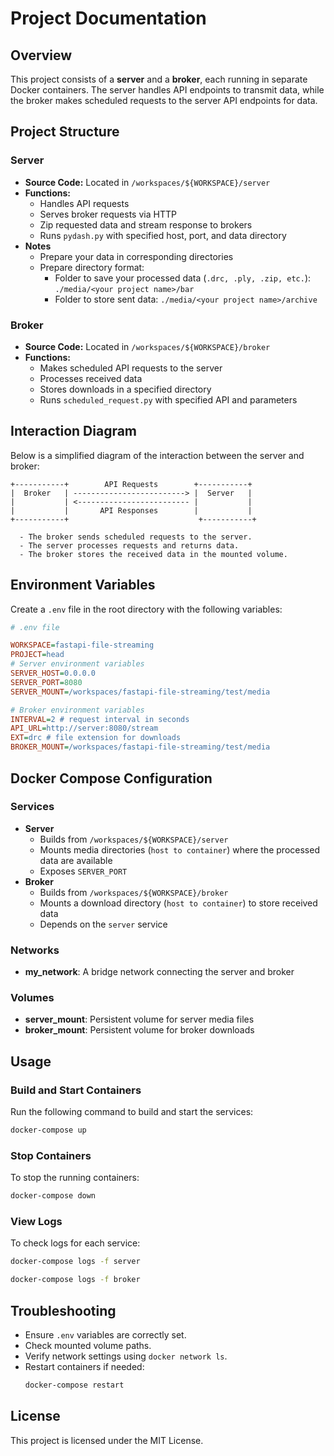 # Project Documentation

## Overview
This project consists of a **server** and a **broker**, each running in separate Docker containers. The server handles API endpoints to transmit data, while the broker makes scheduled requests to the server API endpoints for data.

## Project Structure
### Server
- **Source Code:** Located in `/workspaces/${WORKSPACE}/server`
- **Functions:**
  - Handles API requests
  - Serves broker requests via HTTP
  - Zip requested data and stream response to brokers
  - Runs `pydash.py` with specified host, port, and data directory
- **Notes**
  - Prepare your data in corresponding directories
  - Prepare directory format:
    - Folder to save your processed data (`.drc, .ply, .zip, etc.`): `./media/<your project name>/bar`
    - Folder to store sent data: `./media/<your project name>/archive`

### Broker
- **Source Code:** Located in `/workspaces/${WORKSPACE}/broker`
- **Functions:**
  - Makes scheduled API requests to the server
  - Processes received data
  - Stores downloads in a specified directory
  - Runs `scheduled_request.py` with specified API and parameters

## Interaction Diagram
Below is a simplified diagram of the interaction between the server and broker:

```
+-----------+        API Requests        +-----------+
|  Broker   | -------------------------> |  Server   |
|           | <------------------------- |           |
|           |       API Responses        |           |
+-----------+                             +-----------+

  - The broker sends scheduled requests to the server.
  - The server processes requests and returns data.
  - The broker stores the received data in the mounted volume.
```

## Environment Variables
Create a `.env` file in the root directory with the following variables:

```ini
# .env file

WORKSPACE=fastapi-file-streaming
PROJECT=head
# Server environment variables
SERVER_HOST=0.0.0.0
SERVER_PORT=8080
SERVER_MOUNT=/workspaces/fastapi-file-streaming/test/media

# Broker environment variables
INTERVAL=2 # request interval in seconds
API_URL=http://server:8080/stream
EXT=drc # file extension for downloads
BROKER_MOUNT=/workspaces/fastapi-file-streaming/test/media
```

## Docker Compose Configuration
### Services
- **Server**
  - Builds from `/workspaces/${WORKSPACE}/server`
  - Mounts media directories (`host to container`) where the processed data are available
  - Exposes `SERVER_PORT`
- **Broker**
  - Builds from `/workspaces/${WORKSPACE}/broker`
  - Mounts a download directory (`host to container`) to store received data
  - Depends on the `server` service

### Networks
- **my_network**: A bridge network connecting the server and broker

### Volumes
- **server_mount**: Persistent volume for server media files
- **broker_mount**: Persistent volume for broker downloads

## Usage
### Build and Start Containers
Run the following command to build and start the services:
```sh
docker-compose up
```

### Stop Containers
To stop the running containers:
```sh
docker-compose down
```

### View Logs
To check logs for each service:
```sh
docker-compose logs -f server
```
```sh
docker-compose logs -f broker
```

## Troubleshooting
- Ensure `.env` variables are correctly set.
- Check mounted volume paths.
- Verify network settings using `docker network ls`.
- Restart containers if needed:
  ```sh
  docker-compose restart
  ```

## License
This project is licensed under the MIT License.



